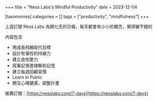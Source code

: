 +++
title = "Ness Labs's Mindful Productivity"
date = 2023-12-04

[taxonomies]
categories = []
tags = ["productivity", "mindfulness"]
+++

上週訂閱 Ness Labs 為期七天的日報，每天都會有小小的概念，覺得蠻不錯的

內容包含
* 用成長飛輪取代目標
* 設計有彈性的持續力
* 建立良性壓力
* 寫筆記增進理解和記憶
* 建立每週回顧習慣
* Learn In Public
* 關注心理健康，調整計畫

推薦訂閱：[https://nesslabs.com/7-days](https://nesslabs.com/7-days)
